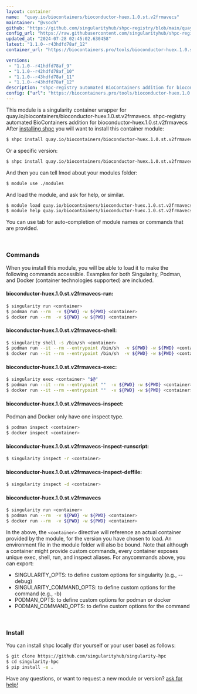 ```yaml
---
layout: container
name:  "quay.io/biocontainers/bioconductor-huex.1.0.st.v2frmavecs"
maintainer: "@vsoch"
github: "https://github.com/singularityhub/shpc-registry/blob/main/quay.io/biocontainers/bioconductor-huex.1.0.st.v2frmavecs/container.yaml"
config_url: "https://raw.githubusercontent.com/singularityhub/shpc-registry/main/quay.io/biocontainers/bioconductor-huex.1.0.st.v2frmavecs/container.yaml"
updated_at: "2024-07-28 02:45:02.630458"
latest: "1.1.0--r43hdfd78af_12"
container_url: "https://biocontainers.pro/tools/bioconductor-huex.1.0.st.v2frmavecs"

versions:
 - "1.1.0--r41hdfd78af_9"
 - "1.1.0--r42hdfd78af_10"
 - "1.1.0--r43hdfd78af_11"
 - "1.1.0--r43hdfd78af_12"
description: "shpc-registry automated BioContainers addition for bioconductor-huex.1.0.st.v2frmavecs"
config: {"url": "https://biocontainers.pro/tools/bioconductor-huex.1.0.st.v2frmavecs", "maintainer": "@vsoch", "description": "shpc-registry automated BioContainers addition for bioconductor-huex.1.0.st.v2frmavecs", "latest": {"1.1.0--r43hdfd78af_12": "sha256:e290b52c6889194fa280468fd7973380e3eee3c6086dcdc71b6c7e4ace921d3b"}, "tags": {"1.1.0--r41hdfd78af_9": "sha256:bb7dbaaf8e0328adc8cd5f3b8c5cff4646d55c70c84f6e94e95bf3794bc3551c", "1.1.0--r42hdfd78af_10": "sha256:8c0f7f6fdfc14ddaaab629dadf64e0669ad0f5d9ef323067f3adbadc6f1c2794", "1.1.0--r43hdfd78af_11": "sha256:982989dfe9a097b56a19538c6d5e587ae9a6ff5ff28a4ddf3ea02b39847da846", "1.1.0--r43hdfd78af_12": "sha256:e290b52c6889194fa280468fd7973380e3eee3c6086dcdc71b6c7e4ace921d3b"}, "docker": "quay.io/biocontainers/bioconductor-huex.1.0.st.v2frmavecs"}
---
```


This module is a singularity container wrapper for quay.io/biocontainers/bioconductor-huex.1.0.st.v2frmavecs.
shpc-registry automated BioContainers addition for bioconductor-huex.1.0.st.v2frmavecs
After [installing shpc](#install) you will want to install this container module:


```bash
$ shpc install quay.io/biocontainers/bioconductor-huex.1.0.st.v2frmavecs
```

Or a specific version:

```bash
$ shpc install quay.io/biocontainers/bioconductor-huex.1.0.st.v2frmavecs:1.1.0--r43hdfd78af_12
```

And then you can tell lmod about your modules folder:

```bash
$ module use ./modules
```

And load the module, and ask for help, or similar.

```bash
$ module load quay.io/biocontainers/bioconductor-huex.1.0.st.v2frmavecs/1.1.0--r43hdfd78af_12
$ module help quay.io/biocontainers/bioconductor-huex.1.0.st.v2frmavecs/1.1.0--r43hdfd78af_12
```

You can use tab for auto-completion of module names or commands that are provided.

<br>

### Commands

When you install this module, you will be able to load it to make the following commands accessible.
Examples for both Singularity, Podman, and Docker (container technologies supported) are included.

#### bioconductor-huex.1.0.st.v2frmavecs-run:

```bash
$ singularity run <container>
$ podman run --rm  -v ${PWD} -w ${PWD} <container>
$ docker run --rm  -v ${PWD} -w ${PWD} <container>
```

#### bioconductor-huex.1.0.st.v2frmavecs-shell:

```bash
$ singularity shell -s /bin/sh <container>
$ podman run --it --rm --entrypoint /bin/sh  -v ${PWD} -w ${PWD} <container>
$ docker run --it --rm --entrypoint /bin/sh  -v ${PWD} -w ${PWD} <container>
```

#### bioconductor-huex.1.0.st.v2frmavecs-exec:

```bash
$ singularity exec <container> "$@"
$ podman run --it --rm --entrypoint ""  -v ${PWD} -w ${PWD} <container> "$@"
$ docker run --it --rm --entrypoint ""  -v ${PWD} -w ${PWD} <container> "$@"
```

#### bioconductor-huex.1.0.st.v2frmavecs-inspect:

Podman and Docker only have one inspect type.

```bash
$ podman inspect <container>
$ docker inspect <container>
```

#### bioconductor-huex.1.0.st.v2frmavecs-inspect-runscript:

```bash
$ singularity inspect -r <container>
```

#### bioconductor-huex.1.0.st.v2frmavecs-inspect-deffile:

```bash
$ singularity inspect -d <container>
```



#### bioconductor-huex.1.0.st.v2frmavecs

```bash
$ singularity run <container>
$ podman run --rm  -v ${PWD} -w ${PWD} <container>
$ docker run --rm  -v ${PWD} -w ${PWD} <container>
```


In the above, the `<container>` directive will reference an actual container provided
by the module, for the version you have chosen to load. An environment file in the
module folder will also be bound. Note that although a container
might provide custom commands, every container exposes unique exec, shell, run, and
inspect aliases. For anycommands above, you can export:

 - SINGULARITY_OPTS: to define custom options for singularity (e.g., --debug)
 - SINGULARITY_COMMAND_OPTS: to define custom options for the command (e.g., -b)
 - PODMAN_OPTS: to define custom options for podman or docker
 - PODMAN_COMMAND_OPTS: to define custom options for the command

<br>

### Install

You can install shpc locally (for yourself or your user base) as follows:

```bash
$ git clone https://github.com/singularityhub/singularity-hpc
$ cd singularity-hpc
$ pip install -e .
```

Have any questions, or want to request a new module or version? [ask for help!](https://github.com/singularityhub/singularity-hpc/issues)
